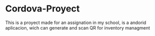 # Cordova-Proyect
This is a proyect made for an assignation in my school, is a andorid aplicacion, wich can generate and scan QR for inventory managment 
